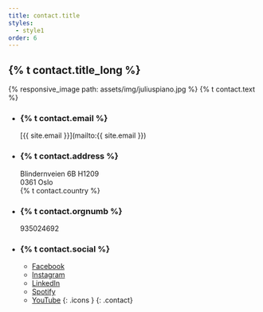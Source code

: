 ```yaml
---
title: contact.title
styles:
  - style1
order: 6
---
```


## {% t contact.title_long %}
{% responsive_image path: assets/img/juliuspiano.jpg %}
{% t contact.text %}

- ### {% t contact.email %}
  [{{ site.email }}](mailto:{{ site.email }})
- ### {% t contact.address %}
  Blindernveien 6B H1209 \
  0361 Oslo \
  {% t contact.country %}
- ### {% t contact.orgnumb %}
  935024692
- ### {% t contact.social %}
  - <a href="https://www.facebook.com/profile.php?id={{ site.facebook_id }}" class="icon brands fa-facebook-f"><span class="label">Facebook</span></a>
  - <a href="https://www.instagram.com/{{ site.instagram_username }}" class="icon brands fa-instagram"><span class="label">Instagram</span></a>
  - <a href="https://www.linkedin.com/in/{{ site.linkedin_id }}/" class="icon brands fa-linkedin-in"><span class="label">LinkedIn</span></a>
  - <a href="https://open.spotify.com/artist/{{ site.spotify_id }}" class="icon brands fa-spotify"><span class="label">Spotify</span></a>
  - <a href="https://www.youtube.com/@{{ site.youtube_username }}" class="icon brands fa-youtube"><span class="label">YouTube</span></a>
  {: .icons }
{: .contact}